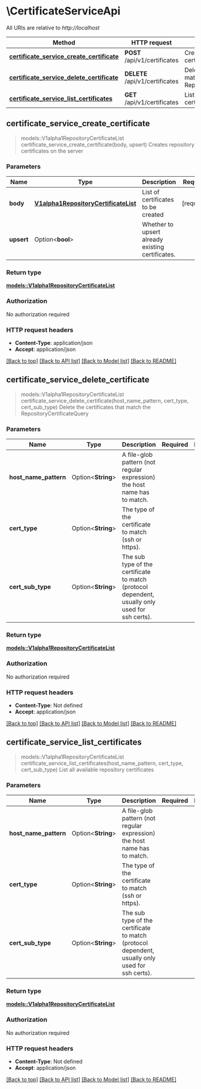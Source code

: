 # \CertificateServiceApi

All URIs are relative to *http://localhost*

Method | HTTP request | Description
------------- | ------------- | -------------
[**certificate_service_create_certificate**](CertificateServiceApi.md#certificate_service_create_certificate) | **POST** /api/v1/certificates | Creates repository certificates on the server
[**certificate_service_delete_certificate**](CertificateServiceApi.md#certificate_service_delete_certificate) | **DELETE** /api/v1/certificates | Delete the certificates that match the RepositoryCertificateQuery
[**certificate_service_list_certificates**](CertificateServiceApi.md#certificate_service_list_certificates) | **GET** /api/v1/certificates | List all available repository certificates



## certificate_service_create_certificate

> models::V1alpha1RepositoryCertificateList certificate_service_create_certificate(body, upsert)
Creates repository certificates on the server

### Parameters


Name | Type | Description  | Required | Notes
------------- | ------------- | ------------- | ------------- | -------------
**body** | [**V1alpha1RepositoryCertificateList**](V1alpha1RepositoryCertificateList.md) | List of certificates to be created | [required] |
**upsert** | Option<**bool**> | Whether to upsert already existing certificates. |  |

### Return type

[**models::V1alpha1RepositoryCertificateList**](v1alpha1RepositoryCertificateList.md)

### Authorization

No authorization required

### HTTP request headers

- **Content-Type**: application/json
- **Accept**: application/json

[[Back to top]](#) [[Back to API list]](../README.md#documentation-for-api-endpoints) [[Back to Model list]](../README.md#documentation-for-models) [[Back to README]](../README.md)


## certificate_service_delete_certificate

> models::V1alpha1RepositoryCertificateList certificate_service_delete_certificate(host_name_pattern, cert_type, cert_sub_type)
Delete the certificates that match the RepositoryCertificateQuery

### Parameters


Name | Type | Description  | Required | Notes
------------- | ------------- | ------------- | ------------- | -------------
**host_name_pattern** | Option<**String**> | A file-glob pattern (not regular expression) the host name has to match. |  |
**cert_type** | Option<**String**> | The type of the certificate to match (ssh or https). |  |
**cert_sub_type** | Option<**String**> | The sub type of the certificate to match (protocol dependent, usually only used for ssh certs). |  |

### Return type

[**models::V1alpha1RepositoryCertificateList**](v1alpha1RepositoryCertificateList.md)

### Authorization

No authorization required

### HTTP request headers

- **Content-Type**: Not defined
- **Accept**: application/json

[[Back to top]](#) [[Back to API list]](../README.md#documentation-for-api-endpoints) [[Back to Model list]](../README.md#documentation-for-models) [[Back to README]](../README.md)


## certificate_service_list_certificates

> models::V1alpha1RepositoryCertificateList certificate_service_list_certificates(host_name_pattern, cert_type, cert_sub_type)
List all available repository certificates

### Parameters


Name | Type | Description  | Required | Notes
------------- | ------------- | ------------- | ------------- | -------------
**host_name_pattern** | Option<**String**> | A file-glob pattern (not regular expression) the host name has to match. |  |
**cert_type** | Option<**String**> | The type of the certificate to match (ssh or https). |  |
**cert_sub_type** | Option<**String**> | The sub type of the certificate to match (protocol dependent, usually only used for ssh certs). |  |

### Return type

[**models::V1alpha1RepositoryCertificateList**](v1alpha1RepositoryCertificateList.md)

### Authorization

No authorization required

### HTTP request headers

- **Content-Type**: Not defined
- **Accept**: application/json

[[Back to top]](#) [[Back to API list]](../README.md#documentation-for-api-endpoints) [[Back to Model list]](../README.md#documentation-for-models) [[Back to README]](../README.md)


